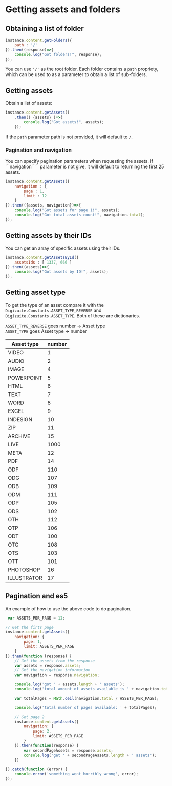 # Getting assets and folders 

## Obtaining a list of folder
```js
instance.content.getFolders({
    path : '/'
}).then((response)=>{
    console.log("Got folders!", response);
});
```

You can use ```'/'``` as the root folder. Each folder contains a ```path``` propriety, 
which can be used to as a parameter to obtain a list of sub-folders.

## Getting assets

Obtain a list of assets: 
```js
instance.content.getAssets()
    .then(( {assets} )=>{
        console.log("Got assets!", assets);
    });
```

If the ```path``` parameter path is not provided, it will default to ```/```.

### Pagination and navigation
You can specify pagination parameters when requesting the assets. If ```navigation`````
parameter is not give, it will default to returning the first 25 assets.

```js
instance.content.getAssets({
    navigation : {
        page : 1,
        limit : 12
    }
}).then(({assets, navigation})=>{
    console.log("Got assets for page 1!", assets);
    console.log("Got total assets count!", navigation.total);
});
```

## Getting assets by their IDs

You can get an array of specific assets using their IDs.

```js
instance.content.getAssetsById({
    assetsIds : [ 1337, 666 ]
}).then((assets)=>{
    console.log("Got assets by ID!", assets);
});
```


## Getting asset type
To get the type of an asset compare it with the `Digizuite.Constants.ASSET_TYPE_REVERSE` 
and `Digizuite.Constants.ASSET_TYPE`. Both of these are dictionaries. 

`ASSET_TYPE_REVERSE` goes number -> Asset type  
`ASSET_TYPE` goes Asset type -> number

|Asset type|number|
|-------|------|
|VIDEO | 1|
|AUDIO | 2|
|IMAGE | 4|
|POWERPOINT | 5|
|HTML | 6|
|TEXT | 7|
|WORD | 8|
|EXCEL | 9|
|INDESIGN | 10|
|ZIP | 11|
|ARCHIVE | 15|
|LIVE | 1000|
|META | 12|
|PDF | 14|
|ODF | 110|
|ODG | 107|
|ODB | 109|
|ODM | 111|
|ODP | 105|
|ODS | 102|
|OTH | 112|
|OTP | 106|
|ODT | 100|
|OTG | 108|
|OTS | 103|
|OTT | 101|
|PHOTOSHOP | 16|
|ILLUSTRATOR | 17|

## Pagination and es5
An example of how to use the above code to do pagination. 

```js
 var ASSETS_PER_PAGE = 12;

// Get the firts page
instance.content.getAssets({
    navigation: {
        page: 1,
        limit: ASSETS_PER_PAGE
    }
}).then(function (response) {
    // Get the assets from the response
    var assets = response.assets;
    // Get the navigation information
    var navigation = response.navigation;

    console.log('got ' + assets.length + ' assets');
    console.log('total amount of assets available is ' + navigation.total);

    var totalPages = Math.ceil(navigation.total / ASSETS_PER_PAGE);

    console.log('total number of pages available: ' + totalPages);

    // Get page 2
    instance.content.getAssets({
        navigation: {
            page: 2,
            limit: ASSETS_PER_PAGE
        }
    }).then(function(response) {
        var secondPageAssets = response.assets;
        console.log('get ' + secondPageAssets.length + ' assets');
    })

}).catch(function (error) {
    console.error('something went horribly wrong', error);
});

```